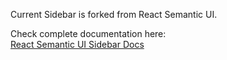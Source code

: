 Current Sidebar is forked from React Semantic UI.

Check complete documentation here:<br/>
[React Semantic UI Sidebar Docs](https://react.semantic-ui.com/elements/sidebar)
